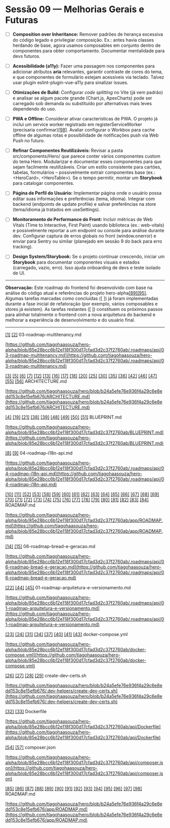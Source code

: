 # Sessão 09 — Melhorias Gerais e Futuras

* [ ] **Composition over Inheritance:** Remover padrões de herança excessiva do código legado e privilegiar composição. Ex.: antes havia classes herdando de base, agora usamos composables em conjunto dentro de componentes para obter comportamento. Documentar mentalidade para devs futuros.

* [ ] **Acessibilidade (a11y):** Fazer uma passagem nos componentes para adicionar atributos **aria** relevantes, garantir contraste de cores do tema, e que componentes de formulário estejam acessíveis via teclado. Talvez usar plugin eslint-plugin-vue-a11y para sinalizar issues.

* [ ] **Otimizações de Build:** Configurar *code splitting* no Vite (já vem padrão) e analisar se algum pacote grande (Chart.js, ApexCharts) pode ser carregado sob demanda ou substituído por alternativas mais leves dependendo do uso.

* [ ] **PWA e Offline:** Considerar ativar características de PWA. O projeto já inclui um service worker registrado em registerServiceWorker (precisaria confirmar)[\[98\]](https://github.com/tiagohaasouza/hero/blob/b24a5efe76e936f4a29c6e8edd153c8e15efb676/app/ROADMAP.md#L173-L176). Avaliar configurar o Workbox para cache offline de algumas rotas e possibilidade de notificações push via Web Push no futuro.

* [ ] **Refinar Componentes Reutilizáveis:** Revisar a pasta src/components/Hero/ que parece conter vários componentes custom do tema Hero. Modularizar e documentar esses componentes para que sejam facilmente reutilizáveis. Criar um estilo consistente para cartões, tabelas, formulários – possivelmente extrair componentes base (ex.: \<HeroCard\>, \<HeroTable\>). Se o tempo permitir, montar um **Storybook** para catalogar componentes.

* [ ] **Página de Perfil do Usuário:** Implementar página onde o usuário possa editar suas informações e preferências (tema, idioma). Integrar com backend (endpoints de update profile) e salvar preferências na store (tema/idioma já tratados em useSettings).

* [ ] **Monitoramento de Performance do Front:** Incluir métricas de Web Vitals (Time to Interactive, First Paint) usando biblioteca (ex.: web-vitals) e possivelmente reportar a um endpoint ou console para análise durante dev. Configurar captura de erros globais no front (window.onerror) e enviar para Sentry ou similar (planejado em sessão 9 do back para erro tracking).

* [ ] **Design System/Storybook:** Se o projeto continuar crescendo, iniciar um **Storybook** para documentar componentes visuais e estados (carregado, vazio, erro). Isso ajuda onboarding de devs e teste isolado de UI.

---

**Observação:** Este roadmap do frontend foi desenvolvido com base na análise do código atual e referências do projeto hero-alpha[\[89\]](https://github.com/tiagohaasouza/hero/blob/b24a5efe76e936f4a29c6e8edd153c8e15efb676/app/ROADMAP.md#L119-L127)[\[95\]](https://github.com/tiagohaasouza/hero/blob/b24a5efe76e936f4a29c6e8edd153c8e15efb676/app/ROADMAP.md#L133-L141). Algumas tarefas marcadas como concluídas ([ ]) já foram implementadas durante a fase inicial de refatoração (por exemplo, vários composables e stores já existem). As tarefas restantes ([ ]) constituem os próximos passos para alinhar totalmente o frontend com a nova arquitetura do backend e melhorar a experiência de desenvolvimento e do usuário final.

---

[\[1\]](https://github.com/tiagohaasouza/hero-alpha/blob/85e28bcc6b12e118f300d17cfad3d2c37f2760ab/.roadmaps/api/03-roadmap-multitenancy.md#L10-L18) [\[2\]](https://github.com/tiagohaasouza/hero-alpha/blob/85e28bcc6b12e118f300d17cfad3d2c37f2760ab/.roadmaps/api/03-roadmap-multitenancy.md#L12-L20) 03-roadmap-multitenancy.md

[https://github.com/tiagohaasouza/hero-alpha/blob/85e28bcc6b12e118f300d17cfad3d2c37f2760ab/.roadmaps/api/03-roadmap-multitenancy.md](https://github.com/tiagohaasouza/hero-alpha/blob/85e28bcc6b12e118f300d17cfad3d2c37f2760ab/.roadmaps/api/03-roadmap-multitenancy.md)

[\[3\]](https://github.com/tiagohaasouza/hero/blob/b24a5efe76e936f4a29c6e8edd153c8e15efb676/ARCHITECTURE.md#L2-L10) [\[5\]](https://github.com/tiagohaasouza/hero/blob/b24a5efe76e936f4a29c6e8edd153c8e15efb676/ARCHITECTURE.md#L8-L16) [\[6\]](https://github.com/tiagohaasouza/hero/blob/b24a5efe76e936f4a29c6e8edd153c8e15efb676/ARCHITECTURE.md#L8-L11) [\[7\]](https://github.com/tiagohaasouza/hero/blob/b24a5efe76e936f4a29c6e8edd153c8e15efb676/ARCHITECTURE.md#L2-L5) [\[12\]](https://github.com/tiagohaasouza/hero/blob/b24a5efe76e936f4a29c6e8edd153c8e15efb676/ARCHITECTURE.md#L2-L5) [\[13\]](https://github.com/tiagohaasouza/hero/blob/b24a5efe76e936f4a29c6e8edd153c8e15efb676/ARCHITECTURE.md#L2-L5) [\[16\]](https://github.com/tiagohaasouza/hero/blob/b24a5efe76e936f4a29c6e8edd153c8e15efb676/ARCHITECTURE.md#L2-L5) [\[17\]](https://github.com/tiagohaasouza/hero/blob/b24a5efe76e936f4a29c6e8edd153c8e15efb676/ARCHITECTURE.md#L2-L5) [\[18\]](https://github.com/tiagohaasouza/hero/blob/b24a5efe76e936f4a29c6e8edd153c8e15efb676/ARCHITECTURE.md#L2-L4) [\[20\]](https://github.com/tiagohaasouza/hero/blob/b24a5efe76e936f4a29c6e8edd153c8e15efb676/ARCHITECTURE.md#L13-L15) [\[25\]](https://github.com/tiagohaasouza/hero/blob/b24a5efe76e936f4a29c6e8edd153c8e15efb676/ARCHITECTURE.md#L13-L21) [\[30\]](https://github.com/tiagohaasouza/hero/blob/b24a5efe76e936f4a29c6e8edd153c8e15efb676/ARCHITECTURE.md#L23-L26) [\[35\]](https://github.com/tiagohaasouza/hero/blob/b24a5efe76e936f4a29c6e8edd153c8e15efb676/ARCHITECTURE.md#L2-L5) [\[36\]](https://github.com/tiagohaasouza/hero/blob/b24a5efe76e936f4a29c6e8edd153c8e15efb676/ARCHITECTURE.md#L16-L19) [\[42\]](https://github.com/tiagohaasouza/hero/blob/b24a5efe76e936f4a29c6e8edd153c8e15efb676/ARCHITECTURE.md#L20-L23) [\[46\]](https://github.com/tiagohaasouza/hero/blob/b24a5efe76e936f4a29c6e8edd153c8e15efb676/ARCHITECTURE.md#L30-L38) [\[47\]](https://github.com/tiagohaasouza/hero/blob/b24a5efe76e936f4a29c6e8edd153c8e15efb676/ARCHITECTURE.md#L4-L6) [\[55\]](https://github.com/tiagohaasouza/hero/blob/b24a5efe76e936f4a29c6e8edd153c8e15efb676/ARCHITECTURE.md#L8-L12) [\[56\]](https://github.com/tiagohaasouza/hero/blob/b24a5efe76e936f4a29c6e8edd153c8e15efb676/ARCHITECTURE.md#L10-L14) ARCHITECTURE.md

[https://github.com/tiagohaasouza/hero/blob/b24a5efe76e936f4a29c6e8edd153c8e15efb676/ARCHITECTURE.md](https://github.com/tiagohaasouza/hero/blob/b24a5efe76e936f4a29c6e8edd153c8e15efb676/ARCHITECTURE.md)

[\[4\]](https://github.com/tiagohaasouza/hero-alpha/blob/85e28bcc6b12e118f300d17cfad3d2c37f2760ab/BLUEPRINT.md#L14-L19) [\[19\]](https://github.com/tiagohaasouza/hero-alpha/blob/85e28bcc6b12e118f300d17cfad3d2c37f2760ab/BLUEPRINT.md#L1-L9) [\[21\]](https://github.com/tiagohaasouza/hero-alpha/blob/85e28bcc6b12e118f300d17cfad3d2c37f2760ab/BLUEPRINT.md#L14-L21) [\[38\]](https://github.com/tiagohaasouza/hero-alpha/blob/85e28bcc6b12e118f300d17cfad3d2c37f2760ab/BLUEPRINT.md#L22-L25) [\[39\]](https://github.com/tiagohaasouza/hero-alpha/blob/85e28bcc6b12e118f300d17cfad3d2c37f2760ab/BLUEPRINT.md#L12-L20) [\[48\]](https://github.com/tiagohaasouza/hero-alpha/blob/85e28bcc6b12e118f300d17cfad3d2c37f2760ab/BLUEPRINT.md#L13-L16) [\[49\]](https://github.com/tiagohaasouza/hero-alpha/blob/85e28bcc6b12e118f300d17cfad3d2c37f2760ab/BLUEPRINT.md#L14-L17) [\[50\]](https://github.com/tiagohaasouza/hero-alpha/blob/85e28bcc6b12e118f300d17cfad3d2c37f2760ab/BLUEPRINT.md#L16-L24) [\[51\]](https://github.com/tiagohaasouza/hero-alpha/blob/85e28bcc6b12e118f300d17cfad3d2c37f2760ab/BLUEPRINT.md#L18-L25) BLUEPRINT.md

[https://github.com/tiagohaasouza/hero-alpha/blob/85e28bcc6b12e118f300d17cfad3d2c37f2760ab/BLUEPRINT.md](https://github.com/tiagohaasouza/hero-alpha/blob/85e28bcc6b12e118f300d17cfad3d2c37f2760ab/BLUEPRINT.md)

[\[8\]](https://github.com/tiagohaasouza/hero-alpha/blob/85e28bcc6b12e118f300d17cfad3d2c37f2760ab/.roadmaps/api/04-roadmap-i18n-api.md#L6-L14) [\[9\]](https://github.com/tiagohaasouza/hero-alpha/blob/85e28bcc6b12e118f300d17cfad3d2c37f2760ab/.roadmaps/api/04-roadmap-i18n-api.md#L10-L18) 04-roadmap-i18n-api.md

[https://github.com/tiagohaasouza/hero-alpha/blob/85e28bcc6b12e118f300d17cfad3d2c37f2760ab/.roadmaps/api/04-roadmap-i18n-api.md](https://github.com/tiagohaasouza/hero-alpha/blob/85e28bcc6b12e118f300d17cfad3d2c37f2760ab/.roadmaps/api/04-roadmap-i18n-api.md)

[\[10\]](https://github.com/tiagohaasouza/hero-alpha/blob/85e28bcc6b12e118f300d17cfad3d2c37f2760ab/app/ROADMAP.md#L69-L77) [\[11\]](https://github.com/tiagohaasouza/hero-alpha/blob/85e28bcc6b12e118f300d17cfad3d2c37f2760ab/app/ROADMAP.md#L71-L79) [\[52\]](https://github.com/tiagohaasouza/hero-alpha/blob/85e28bcc6b12e118f300d17cfad3d2c37f2760ab/app/ROADMAP.md#L73-L81) [\[53\]](https://github.com/tiagohaasouza/hero-alpha/blob/85e28bcc6b12e118f300d17cfad3d2c37f2760ab/app/ROADMAP.md#L87-L95) [\[58\]](https://github.com/tiagohaasouza/hero-alpha/blob/85e28bcc6b12e118f300d17cfad3d2c37f2760ab/app/ROADMAP.md#L7-L15) [\[59\]](https://github.com/tiagohaasouza/hero-alpha/blob/85e28bcc6b12e118f300d17cfad3d2c37f2760ab/app/ROADMAP.md#L11-L19) [\[60\]](https://github.com/tiagohaasouza/hero-alpha/blob/85e28bcc6b12e118f300d17cfad3d2c37f2760ab/app/ROADMAP.md#L19-L27) [\[61\]](https://github.com/tiagohaasouza/hero-alpha/blob/85e28bcc6b12e118f300d17cfad3d2c37f2760ab/app/ROADMAP.md#L21-L29) [\[62\]](https://github.com/tiagohaasouza/hero-alpha/blob/85e28bcc6b12e118f300d17cfad3d2c37f2760ab/app/ROADMAP.md#L23-L26) [\[63\]](https://github.com/tiagohaasouza/hero-alpha/blob/85e28bcc6b12e118f300d17cfad3d2c37f2760ab/app/ROADMAP.md#L27-L29) [\[64\]](https://github.com/tiagohaasouza/hero-alpha/blob/85e28bcc6b12e118f300d17cfad3d2c37f2760ab/app/ROADMAP.md#L33-L41) [\[65\]](https://github.com/tiagohaasouza/hero-alpha/blob/85e28bcc6b12e118f300d17cfad3d2c37f2760ab/app/ROADMAP.md#L33-L39) [\[66\]](https://github.com/tiagohaasouza/hero-alpha/blob/85e28bcc6b12e118f300d17cfad3d2c37f2760ab/app/ROADMAP.md#L35-L40) [\[67\]](https://github.com/tiagohaasouza/hero-alpha/blob/85e28bcc6b12e118f300d17cfad3d2c37f2760ab/app/ROADMAP.md#L41-L49) [\[68\]](https://github.com/tiagohaasouza/hero-alpha/blob/85e28bcc6b12e118f300d17cfad3d2c37f2760ab/app/ROADMAP.md#L43-L46) [\[69\]](https://github.com/tiagohaasouza/hero-alpha/blob/85e28bcc6b12e118f300d17cfad3d2c37f2760ab/app/ROADMAP.md#L43-L48) [\[70\]](https://github.com/tiagohaasouza/hero-alpha/blob/85e28bcc6b12e118f300d17cfad3d2c37f2760ab/app/ROADMAP.md#L49-L55) [\[71\]](https://github.com/tiagohaasouza/hero-alpha/blob/85e28bcc6b12e118f300d17cfad3d2c37f2760ab/app/ROADMAP.md#L49-L53) [\[72\]](https://github.com/tiagohaasouza/hero-alpha/blob/85e28bcc6b12e118f300d17cfad3d2c37f2760ab/app/ROADMAP.md#L51-L54) [\[73\]](https://github.com/tiagohaasouza/hero-alpha/blob/85e28bcc6b12e118f300d17cfad3d2c37f2760ab/app/ROADMAP.md#L53-L56) [\[74\]](https://github.com/tiagohaasouza/hero-alpha/blob/85e28bcc6b12e118f300d17cfad3d2c37f2760ab/app/ROADMAP.md#L57-L65) [\[75\]](https://github.com/tiagohaasouza/hero-alpha/blob/85e28bcc6b12e118f300d17cfad3d2c37f2760ab/app/ROADMAP.md#L57-L64) [\[76\]](https://github.com/tiagohaasouza/hero-alpha/blob/85e28bcc6b12e118f300d17cfad3d2c37f2760ab/app/ROADMAP.md#L61-L64) [\[77\]](https://github.com/tiagohaasouza/hero-alpha/blob/85e28bcc6b12e118f300d17cfad3d2c37f2760ab/app/ROADMAP.md#L63-L66) [\[78\]](https://github.com/tiagohaasouza/hero-alpha/blob/85e28bcc6b12e118f300d17cfad3d2c37f2760ab/app/ROADMAP.md#L75-L83) [\[79\]](https://github.com/tiagohaasouza/hero-alpha/blob/85e28bcc6b12e118f300d17cfad3d2c37f2760ab/app/ROADMAP.md#L77-L85) [\[80\]](https://github.com/tiagohaasouza/hero-alpha/blob/85e28bcc6b12e118f300d17cfad3d2c37f2760ab/app/ROADMAP.md#L79-L83) [\[81\]](https://github.com/tiagohaasouza/hero-alpha/blob/85e28bcc6b12e118f300d17cfad3d2c37f2760ab/app/ROADMAP.md#L81-L84) [\[82\]](https://github.com/tiagohaasouza/hero-alpha/blob/85e28bcc6b12e118f300d17cfad3d2c37f2760ab/app/ROADMAP.md#L81-L85) [\[83\]](https://github.com/tiagohaasouza/hero-alpha/blob/85e28bcc6b12e118f300d17cfad3d2c37f2760ab/app/ROADMAP.md#L89-L92) [\[84\]](https://github.com/tiagohaasouza/hero-alpha/blob/85e28bcc6b12e118f300d17cfad3d2c37f2760ab/app/ROADMAP.md#L87-L94) ROADMAP.md

[https://github.com/tiagohaasouza/hero-alpha/blob/85e28bcc6b12e118f300d17cfad3d2c37f2760ab/app/ROADMAP.md](https://github.com/tiagohaasouza/hero-alpha/blob/85e28bcc6b12e118f300d17cfad3d2c37f2760ab/app/ROADMAP.md)

[\[14\]](https://github.com/tiagohaasouza/hero-alpha/blob/85e28bcc6b12e118f300d17cfad3d2c37f2760ab/.roadmaps/api/06-roadmap-bread-e-geracao.md#L6-L14) [\[15\]](https://github.com/tiagohaasouza/hero-alpha/blob/85e28bcc6b12e118f300d17cfad3d2c37f2760ab/.roadmaps/api/06-roadmap-bread-e-geracao.md#L10-L18) 06-roadmap-bread-e-geracao.md

[https://github.com/tiagohaasouza/hero-alpha/blob/85e28bcc6b12e118f300d17cfad3d2c37f2760ab/.roadmaps/api/06-roadmap-bread-e-geracao.md](https://github.com/tiagohaasouza/hero-alpha/blob/85e28bcc6b12e118f300d17cfad3d2c37f2760ab/.roadmaps/api/06-roadmap-bread-e-geracao.md)

[\[22\]](https://github.com/tiagohaasouza/hero-alpha/blob/85e28bcc6b12e118f300d17cfad3d2c37f2760ab/.roadmaps/api/01-roadmap-arquitetura-e-versionamento.md#L13-L19) [\[44\]](https://github.com/tiagohaasouza/hero-alpha/blob/85e28bcc6b12e118f300d17cfad3d2c37f2760ab/.roadmaps/api/01-roadmap-arquitetura-e-versionamento.md#L6-L14) [\[45\]](https://github.com/tiagohaasouza/hero-alpha/blob/85e28bcc6b12e118f300d17cfad3d2c37f2760ab/.roadmaps/api/01-roadmap-arquitetura-e-versionamento.md#L14-L19) 01-roadmap-arquitetura-e-versionamento.md

[https://github.com/tiagohaasouza/hero-alpha/blob/85e28bcc6b12e118f300d17cfad3d2c37f2760ab/.roadmaps/api/01-roadmap-arquitetura-e-versionamento.md](https://github.com/tiagohaasouza/hero-alpha/blob/85e28bcc6b12e118f300d17cfad3d2c37f2760ab/.roadmaps/api/01-roadmap-arquitetura-e-versionamento.md)

[\[23\]](https://github.com/tiagohaasouza/hero-alpha/blob/85e28bcc6b12e118f300d17cfad3d2c37f2760ab/docker-compose.yml#L44-L52) [\[24\]](https://github.com/tiagohaasouza/hero-alpha/blob/85e28bcc6b12e118f300d17cfad3d2c37f2760ab/docker-compose.yml#L96-L101) [\[31\]](https://github.com/tiagohaasouza/hero-alpha/blob/85e28bcc6b12e118f300d17cfad3d2c37f2760ab/docker-compose.yml#L50-L58) [\[34\]](https://github.com/tiagohaasouza/hero-alpha/blob/85e28bcc6b12e118f300d17cfad3d2c37f2760ab/docker-compose.yml#L105-L113) [\[37\]](https://github.com/tiagohaasouza/hero-alpha/blob/85e28bcc6b12e118f300d17cfad3d2c37f2760ab/docker-compose.yml#L85-L93) [\[40\]](https://github.com/tiagohaasouza/hero-alpha/blob/85e28bcc6b12e118f300d17cfad3d2c37f2760ab/docker-compose.yml#L6-L14) [\[41\]](https://github.com/tiagohaasouza/hero-alpha/blob/85e28bcc6b12e118f300d17cfad3d2c37f2760ab/docker-compose.yml#L66-L74) [\[43\]](https://github.com/tiagohaasouza/hero-alpha/blob/85e28bcc6b12e118f300d17cfad3d2c37f2760ab/docker-compose.yml#L108-L116) docker-compose.yml

[https://github.com/tiagohaasouza/hero-alpha/blob/85e28bcc6b12e118f300d17cfad3d2c37f2760ab/docker-compose.yml](https://github.com/tiagohaasouza/hero-alpha/blob/85e28bcc6b12e118f300d17cfad3d2c37f2760ab/docker-compose.yml)

[\[26\]](https://github.com/tiagohaasouza/hero/blob/b24a5efe76e936f4a29c6e8edd153c8e15efb676/.dev-helpers/create-dev-certs.sh#L17-L25) [\[27\]](https://github.com/tiagohaasouza/hero/blob/b24a5efe76e936f4a29c6e8edd153c8e15efb676/.dev-helpers/create-dev-certs.sh#L26-L34) [\[28\]](https://github.com/tiagohaasouza/hero/blob/b24a5efe76e936f4a29c6e8edd153c8e15efb676/.dev-helpers/create-dev-certs.sh#L8-L16) [\[29\]](https://github.com/tiagohaasouza/hero/blob/b24a5efe76e936f4a29c6e8edd153c8e15efb676/.dev-helpers/create-dev-certs.sh#L53-L59) create-dev-certs.sh

[https://github.com/tiagohaasouza/hero/blob/b24a5efe76e936f4a29c6e8edd153c8e15efb676/.dev-helpers/create-dev-certs.sh](https://github.com/tiagohaasouza/hero/blob/b24a5efe76e936f4a29c6e8edd153c8e15efb676/.dev-helpers/create-dev-certs.sh)

[\[32\]](https://github.com/tiagohaasouza/hero-alpha/blob/85e28bcc6b12e118f300d17cfad3d2c37f2760ab/api/Dockerfile#L10-L18) [\[33\]](https://github.com/tiagohaasouza/hero-alpha/blob/85e28bcc6b12e118f300d17cfad3d2c37f2760ab/api/Dockerfile#L12-L16) Dockerfile

[https://github.com/tiagohaasouza/hero-alpha/blob/85e28bcc6b12e118f300d17cfad3d2c37f2760ab/api/Dockerfile](https://github.com/tiagohaasouza/hero-alpha/blob/85e28bcc6b12e118f300d17cfad3d2c37f2760ab/api/Dockerfile)

[\[54\]](https://github.com/tiagohaasouza/hero-alpha/blob/85e28bcc6b12e118f300d17cfad3d2c37f2760ab/api/composer.json#L30-L36) [\[57\]](https://github.com/tiagohaasouza/hero-alpha/blob/85e28bcc6b12e118f300d17cfad3d2c37f2760ab/api/composer.json#L12-L19) composer.json

[https://github.com/tiagohaasouza/hero-alpha/blob/85e28bcc6b12e118f300d17cfad3d2c37f2760ab/api/composer.json](https://github.com/tiagohaasouza/hero-alpha/blob/85e28bcc6b12e118f300d17cfad3d2c37f2760ab/api/composer.json)

[\[85\]](https://github.com/tiagohaasouza/hero/blob/b24a5efe76e936f4a29c6e8edd153c8e15efb676/app/ROADMAP.md#L99-L107) [\[86\]](https://github.com/tiagohaasouza/hero/blob/b24a5efe76e936f4a29c6e8edd153c8e15efb676/app/ROADMAP.md#L101-L109) [\[87\]](https://github.com/tiagohaasouza/hero/blob/b24a5efe76e936f4a29c6e8edd153c8e15efb676/app/ROADMAP.md#L103-L111) [\[88\]](https://github.com/tiagohaasouza/hero/blob/b24a5efe76e936f4a29c6e8edd153c8e15efb676/app/ROADMAP.md#L113-L116) [\[89\]](https://github.com/tiagohaasouza/hero/blob/b24a5efe76e936f4a29c6e8edd153c8e15efb676/app/ROADMAP.md#L119-L127) [\[90\]](https://github.com/tiagohaasouza/hero/blob/b24a5efe76e936f4a29c6e8edd153c8e15efb676/app/ROADMAP.md#L121-L129) [\[91\]](https://github.com/tiagohaasouza/hero/blob/b24a5efe76e936f4a29c6e8edd153c8e15efb676/app/ROADMAP.md#L123-L131) [\[92\]](https://github.com/tiagohaasouza/hero/blob/b24a5efe76e936f4a29c6e8edd153c8e15efb676/app/ROADMAP.md#L125-L133) [\[93\]](https://github.com/tiagohaasouza/hero/blob/b24a5efe76e936f4a29c6e8edd153c8e15efb676/app/ROADMAP.md#L127-L131) [\[94\]](https://github.com/tiagohaasouza/hero/blob/b24a5efe76e936f4a29c6e8edd153c8e15efb676/app/ROADMAP.md#L135-L139) [\[95\]](https://github.com/tiagohaasouza/hero/blob/b24a5efe76e936f4a29c6e8edd153c8e15efb676/app/ROADMAP.md#L133-L141) [\[96\]](https://github.com/tiagohaasouza/hero/blob/b24a5efe76e936f4a29c6e8edd153c8e15efb676/app/ROADMAP.md#L135-L143) [\[97\]](https://github.com/tiagohaasouza/hero/blob/b24a5efe76e936f4a29c6e8edd153c8e15efb676/app/ROADMAP.md#L149-L157) [\[98\]](https://github.com/tiagohaasouza/hero/blob/b24a5efe76e936f4a29c6e8edd153c8e15efb676/app/ROADMAP.md#L173-L176) ROADMAP.md

[https://github.com/tiagohaasouza/hero/blob/b24a5efe76e936f4a29c6e8edd153c8e15efb676/app/ROADMAP.md](https://github.com/tiagohaasouza/hero/blob/b24a5efe76e936f4a29c6e8edd153c8e15efb676/app/ROADMAP.md)
